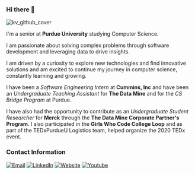 ### Hi there 👋
![kv_github_cover](https://github.com/vvegesna01/vvegesna01/assets/59417081/4f41e2a1-87e7-4c03-948e-306f31d2d64f)

I'm a senior at **Purdue University** studying Computer Science.

I am passionate about solving complex problems through software development and leveraging data to drive insights. 

I am driven by a curiosity to explore new technologies and find innovative solutions and am excited to continue my journey in computer science, constantly learning and growing.


I have been a *Software Engineering Intern* at **Cummins, Inc** and have been an *Undergraduate Teaching Assistant* for **The Data Mine** and for the *CS Bridge Program* at Purdue.

I have also had the opportunity to contribute as an *Undergraduate Student Researcher* for **Merck** through the **The Data Mine Corporate Partner's Program**. I also participated in the **Girls Who Code College Loop** and as part of the TEDxPurdueU Logistics team, helped organize the 2020 TEDx event.


### Contact Information
[![Email](https://img.shields.io/badge/Email-D14836?style=for-the-badge&logo=gmail&logoColor=white)](mailto:vvegesna01@purdue.edu)
[![LinkedIn](https://img.shields.io/badge/linkedin-%230077B5.svg?style=for-the-badge&logo=linkedin&logoColor=white)](https://www.linkedin.com/in/keerthana-vegesna/)
[![Website](https://img.shields.io/badge/Website-%23000000.svg?style=for-the-badge&logo=InfluxDB&logoColor=white)](https://localhost-keerthana.vercel.app/)
[![Youtube](https://img.shields.io/badge/Youtube-c4302b?style=for-the-badge&logo=youtube&logoColor=white)](https://www.youtube.com/@KeerthanaAndMusic)
